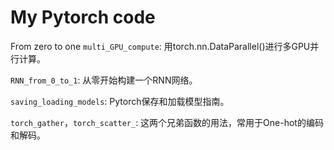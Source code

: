 # My Pytorch code

From zero to  one
`multi_GPU_compute`: 用torch.nn.DataParallel()进行多GPU并行计算。

`RNN_from_0_to_1`: 从零开始构建一个RNN网络。

`saving_loading_models`: Pytorch保存和加载模型指南。

`torch_gather`，`torch_scatter_`: 这两个兄弟函数的用法，常用于One-hot的编码和解码。
